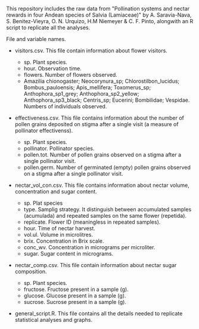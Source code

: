 This repository includes the raw data from "Pollination systems and nectar rewards in four Andean species of Salvia (Lamiaceae)" by A. Saravia-Nava, S. Benitez-Vieyra, O. N. Urquizo, H.M Niemeyer & C. F. Pinto, alongwith an R script to replicate all the analyses.

File and variable names.   
   
* visitors.csv. This file contain information about flower visitors.   
   + sp. Plant species.   
   + hour. Observation time.   
   + flowers. Number of flowers observed.   
   + Amazilia chionogaster; Neocorynura_sp; Chlorostilbon_lucidus; Bombus_pauloensis; Apis_mellifera; Toxomerus_sp; Anthophora_sp1_grey; Anthophora_sp2_yellow; Anthophora_sp3_black; Centris_sp; Eucerini; Bombilidae; Vespidae. Numbers of individuals observed.   
     
* effectiveness.csv. This file contains information about the number of pollen grains deposited on stigma after a single visit (a measure of pollinator effectivenss).   
  + sp. Plant species.   
  + pollinator. Pollinator species.   
  + pollen.tot. Number of pollen grains observed on a stigma after a single pollinator visit.   
  + pollen.germ. Number of germinated (empty) pollen grains observed on a stigma after a single pollinator visit.   
     
* nectar_vol_con.csv. This file contains information about nectar volume, concentration and sugar content.   
  + sp. Plat species   
  + type. Samplig strategy. It distinguish between accumulated samples (acumulada) and repeated samples on the same flower (repetida).   
  + replicate. Flower ID (meaningless in repeated samples).   
  + hour. Time of nectar harvest.   
  + vol.ul. Volume in microlitres.   
  + brix. Concentration in Brix scale.   
  + conc_wv. Concentration in micrograms per microliter.   
  + sugar. Sugar content in micrograms.   
     
* nectar_comp.csv. This file contain information about nectar sugar composition.   
  + sp. Plant species.   
  + fructose. Fructose present in a sample (g).   
  + glucose. Glucose present in a sample (g).   
  + sucrose. Sucrose present in a sample (g).   
       
* general_script.R. This file contains all the details needed to replicate statistical analyses and graphs.   
